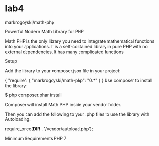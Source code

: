 # lab4
markrogoyski/math-php

Powerful Modern Math Library for PHP

Math PHP is the only library you need to integrate mathematical functions into your applications.
It is a self-contained library in pure PHP with no external dependencies.
It has many complicated functions

Setup

Add the library to your composer.json file in your project:

{
  "require": {
      "markrogoyski/math-php": "0.*"
  }
}
Use composer to install the library:

$ php composer.phar install

Composer will install Math PHP inside your vendor folder. 

Then you can add the following to your .php files to use the library with Autoloading.

require_once(__DIR__ . '/vendor/autoload.php');


Minimum Requirements
PHP 7
